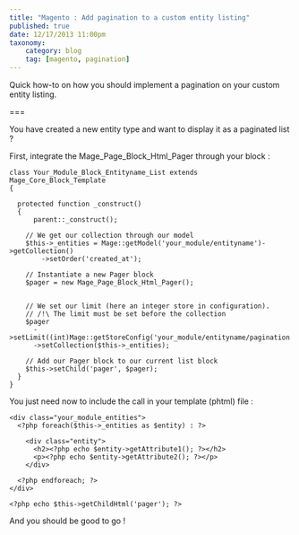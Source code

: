 ```yaml
---
title: "Magento : Add pagination to a custom entity listing"
published: true
date: 12/17/2013 11:00pm
taxonomy:
    category: blog
    tag: [magento, pagination]
---
```


Quick how-to on how you should implement a pagination on your custom entity listing.

===

You have created a new entity type and want to display it as a paginated list ?

First, integrate the Mage\_Page\_Block\_Html\_Pager through your block :

    class Your_Module_Block_Entityname_List extends Mage_Core_Block_Template
    {

      protected function _construct()
      {
          parent::_construct();
        
        // We get our collection through our model
        $this->_entities = Mage::getModel('your_module/entityname')->getCollection()
            ->setOrder('created_at');
            
        // Instantiate a new Pager block
        $pager = new Mage_Page_Block_Html_Pager();


        // We set our limit (here an integer store in configuration). 
        // /!\ The limit must be set before the collection
        $pager
          ->setLimit((int)Mage::getStoreConfig('your_module/entityname/pagination'))
          ->setCollection($this->_entities);
      
        // Add our Pager block to our current list block
        $this->setChild('pager', $pager);
      }
    }

You just need now to include the call in your template (phtml) file :

    <div class="your_module_entities">
      <?php foreach($this->_entities as $entity) : ?>
      
        <div class="entity">
          <h2><?php echo $entity->getAttribute1(); ?></h2>
          <p><?php echo $entity->getAttribute2(); ?></p>
        </div>

      <?php endforeach; ?>
    </div>

    <?php echo $this->getChildHtml('pager'); ?>

  
And you should be good to go !